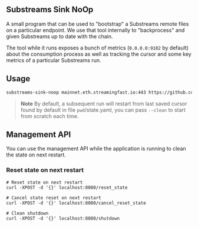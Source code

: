 ## Substreams Sink NoOp

A small program that can be used to "bootstrap" a Substreams remote files on a particular endpoint. We use that tool internally to "backprocess" and given Substreams up to date with the chain.

The tool while it runs exposes a bunch of metrics (`0.0.0.0:9102` by default) about the consumption process as well as tracking the cursor and some key metrics of a particular Substreams run.

## Usage

```bash
substreams-sink-noop mainnet.eth.streamingfast.io:443 https://github.com/streamingfast/substreams-eth-block-meta/releases/download/v0.4.0/substreams-eth-block-meta-v0.4.0.spkg graph_out 0:+200000
```

> **Note** By default, a subsequent run will restart from last saved cursor found by default in file `pwd`/state.yaml, you can pass `--clean` to start from scratch each time.

## Management API

You can use the management API while the application is running to clean the state on next restart.

### Reset state on next restart

```shell
# Reset state on next restart
curl -XPOST -d '{}' localhost:8080/reset_state

# Cancel state reset on next restart
curl -XPOST -d '{}' localhost:8080/cancel_reset_state

# Clean shutdown
curl -XPOST -d '{}' localhost:8080/shutdown
```
